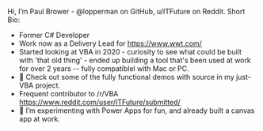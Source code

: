 Hi, I’m Paul Brower - @lopperman on GitHub, u/ITFuture on Reddit.
Short Bio:
 - Former C# Developer
 - Work now as a Delivery Lead for https://www.wwt.com/
 - Started looking at VBA in 2020 - curiosity to see what could be built with 'that old thing' - ended up building a tool that's been used at work for over 2 years -- fully compatiblel with Mac or PC.
- 👀 Check out some of the fully functional demos with source in my just-VBA project. 
- Frequent contributor to /r/VBA https://www.reddit.com/user/ITFuture/submitted/
- 🌱 I’m experimenting with Power Apps for fun, and already built a canvas app at work. 

<!---
lopperman/lopperman is a ✨ special ✨ repository because its `README.md` (this file) appears on your GitHub profile.
You can click the Preview link to take a look at your changes.
--->
